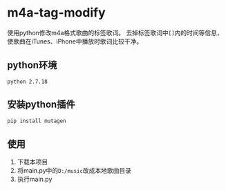 # m4a-tag-modify

使用python修改m4a格式歌曲的标签歌词。
去掉标签歌词中`[]`内的时间等信息，使歌曲在iTunes、iPhone中播放时歌词比较干净。
## python环境

```
python 2.7.18
```

## 安装python插件

```bash
pip install mutagen
```

## 使用

1. 下载本项目
2. 将main.py中的`D:/music`改成本地歌曲目录
3. 执行main.py